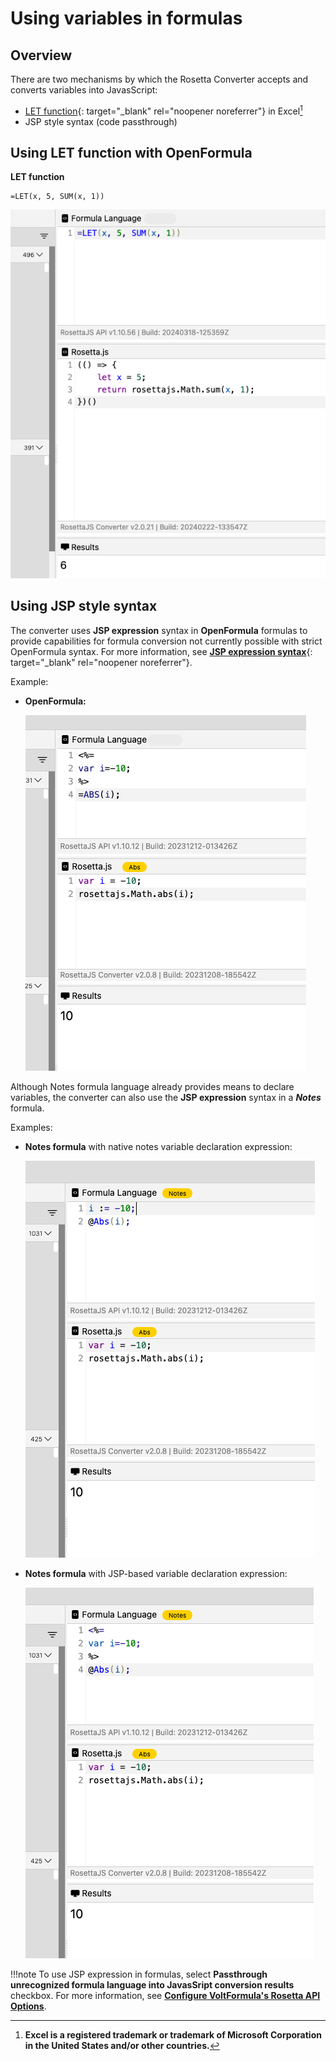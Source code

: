 # Using variables in formulas

## Overview

There are two mechanisms by which the Rosetta Converter accepts and converts variables into JavasScript:

- [LET function](https://support.microsoft.com/en-us/office/let-function-34842dd8-b92b-4d3f-b325-b8b8f9908999){: target="_blank" rel="noopener noreferrer"} in Excel[^1]
- JSP style syntax (code passthrough)

[^1]: **Excel is a registered trademark or trademark of Microsoft Corporation in the United States and/or other countries.**

## Using LET function with OpenFormula

**LET function**

```
=LET(x, 5, SUM(x, 1))
```
![LET function example](../assets/images/vflet.png)

## Using JSP style syntax

The converter uses **JSP expression** syntax in **OpenFormula** formulas to provide capabilities for formula conversion not currently possible with strict OpenFormula syntax. For more information, see [**JSP expression syntax**](https://docs.oracle.com/javaee/5/tutorial/doc/bnaov.html){: target="_blank" rel="noopener noreferrer"}.

Example:

- **OpenFormula:**

    ![OpenFormula example](../assets/images/vfjsp.png)

Although Notes formula language already provides means to declare variables, the converter can also use the **JSP expression** syntax in a ***Notes*** formula.

Examples:

- **Notes formula** with native notes variable declaration expression:
    
    ![Notes formula example](../assets/images/vfnotesnative.png)


- **Notes formula** with JSP-based variable declaration expression:

    ![Notes formula example](../assets/images/vfnotesjsp.png)

    
!!!note
    To use JSP expression in formulas, select **Passthrough unrecognized formula language into JavasSript conversion results** checkbox. For more information, see [**Configure VoltFormula's Rosetta API Options**](../howto/configrosetta.md).

